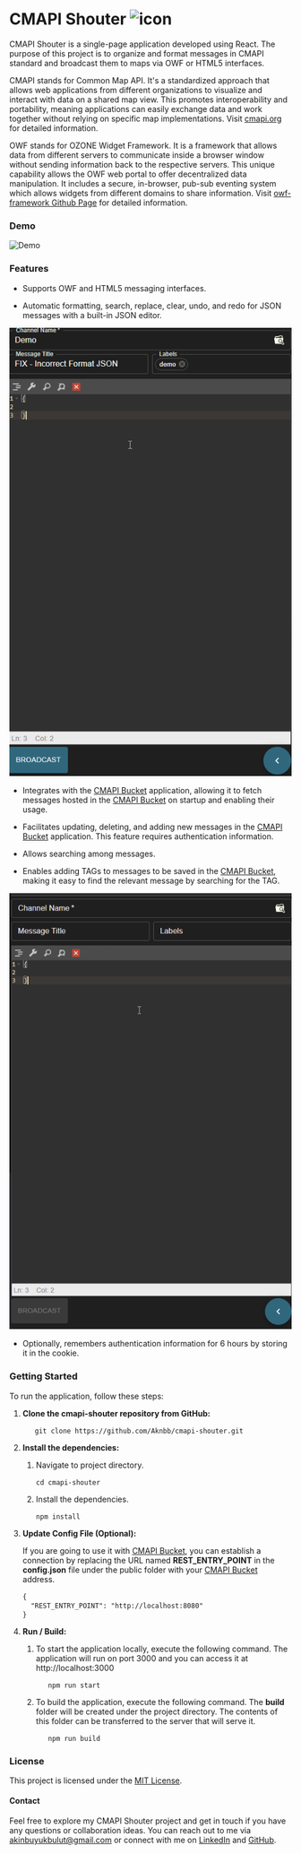 # CMAPI Shouter ![icon](public/favicon.ico)

CMAPI Shouter is a single-page application developed using React. The purpose of this project is to organize and format messages in CMAPI standard and broadcast them to maps via OWF or HTML5 interfaces.

CMAPI stands for Common Map API. It's a standardized approach that allows web applications from different organizations to visualize and interact with data on a shared map view. This promotes interoperability and portability, meaning applications can easily exchange data and work together without relying on specific map implementations. Visit [cmapi.org](https://cmapi.org/index.html) for detailed information.

OWF stands for OZONE Widget Framework. It is a framework that allows data from different servers to communicate inside a browser window without sending information back to the respective servers. This unique capability allows the OWF web portal to offer decentralized data manipulation. It includes a secure, in-browser, pub-sub eventing system which allows widgets from different domains to share information. Visit [owf-framework Github Page](https://github.com/ozoneplatform/owf-framework) for detailed information.

### Demo

![Demo](docs/demo.webp)

### Features

* Supports OWF and HTML5 messaging interfaces.

* Automatic formatting, search, replace, clear, undo, and redo for JSON messages with a built-in JSON editor.

![Format](docs/format.webp)

* Integrates with the [CMAPI Bucket](https://github.com/Aknbb/cmapi-bucket) application, allowing it to fetch messages hosted in the [CMAPI Bucket](https://github.com/Aknbb/cmapi-bucket) on startup and enabling their usage.

* Facilitates updating, deleting, and adding new messages in the [CMAPI Bucket](https://github.com/Aknbb/cmapi-bucket) application. This feature requires authentication information.

* Allows searching among messages.

* Enables adding TAGs to messages to be saved in the [CMAPI Bucket](https://github.com/Aknbb/cmapi-bucket), making it easy to find the relevant message by searching for the TAG.

![Search](docs/search.webp)

* Optionally, remembers authentication information for 6 hours by storing it in the cookie.

### Getting Started

To run the application, follow these steps:

1. **Clone the cmapi-shouter repository from GitHub:**

    ```
       git clone https://github.com/Aknbb/cmapi-shouter.git
    ```

2. **Install the dependencies:**

   1. Navigate to project directory.
   
        ```
        cd cmapi-shouter
        ```   
      
   2. Install the dependencies.
   
        ```
        npm install
         ```
3. **Update Config File (Optional):**

    If you are going to use it with [CMAPI Bucket](https://github.com/Aknbb/cmapi-bucket), you can establish a connection by replacing the URL named **REST_ENTRY_POINT** in the **config.json** file under the public folder with your [CMAPI Bucket](https://github.com/Aknbb/cmapi-bucket) address.
    
    ```
    {
      "REST_ENTRY_POINT": "http://localhost:8080"
    }
     ```
    
4. **Run / Build:**

    1. To start the application locally, execute the following command. The application will run on port 3000 and you can access it at http://localhost:3000
    
         ```
            npm run start
         ```
         
    2. To build the application, execute the following command. The **build** folder will be created under the project directory. The contents of this folder can be transferred to the server that will serve it.
    
         ```
            npm run build
         ```
    
### License

This project is licensed under the [MIT License](LICENSE).

#### Contact
Feel free to explore my CMAPI Shouter project and get in touch if you have any questions or collaboration ideas. You can reach out to me via [akinbuyukbulut@gmail.com](mailto:akinbuyukbulut@gmail.com) or connect with me on [LinkedIn](https://www.linkedin.com/in/akinbuyukbulut/) and [GitHub](https://github.com/Aknbb).
